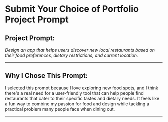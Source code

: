 # Submit Your Choice of Portfolio Project Prompt

## Project Prompt:
*Design an app that helps users discover new local restaurants based on their food preferences, dietary restrictions, and current location.*

---

## Why I Chose This Prompt:
I selected this prompt because I love exploring new food spots, and I think there's a real need for a user-friendly tool that can help people find restaurants that cater to their specific tastes and dietary needs. It feels like a fun way to combine my passion for food and design while tackling a practical problem many people face when dining out.

---
